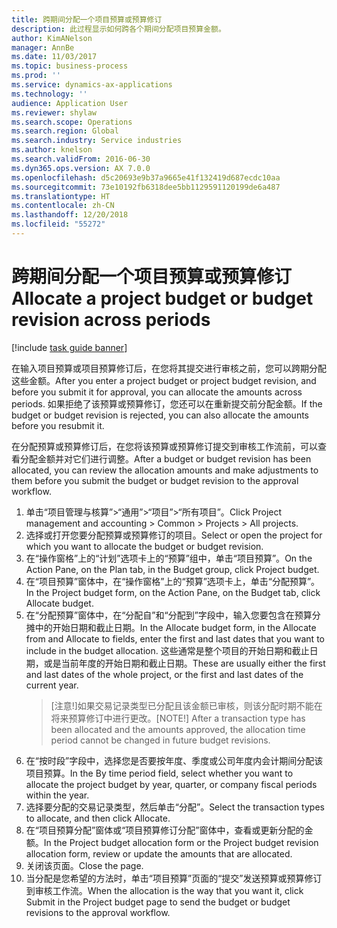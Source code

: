 ```yaml
---
title: 跨期间分配一个项目预算或预算修订
description: 此过程显示如何跨各个期间分配项目预算金额。
author: KimANelson
manager: AnnBe
ms.date: 11/03/2017
ms.topic: business-process
ms.prod: ''
ms.service: dynamics-ax-applications
ms.technology: ''
audience: Application User
ms.reviewer: shylaw
ms.search.scope: Operations
ms.search.region: Global
ms.search.industry: Service industries
ms.author: knelson
ms.search.validFrom: 2016-06-30
ms.dyn365.ops.version: AX 7.0.0
ms.openlocfilehash: d5c20693e9b37a9665e41f132419d687ecdc10aa
ms.sourcegitcommit: 73e10192fb6318dee5bb1129591120199de6a487
ms.translationtype: HT
ms.contentlocale: zh-CN
ms.lasthandoff: 12/20/2018
ms.locfileid: "55272"
---
```

# <a name="allocate-a-project-budget-or-budget-revision-across-periods"></a><span data-ttu-id="0ac87-103">跨期间分配一个项目预算或预算修订</span><span class="sxs-lookup"><span data-stu-id="0ac87-103">Allocate a project budget or budget revision across periods</span></span>

[!include [task guide banner](../../includes/task-guide-banner.md)]

<span data-ttu-id="0ac87-104">在输入项目预算或项目预算修订后，在您将其提交进行审核之前，您可以跨期分配这些金额。</span><span class="sxs-lookup"><span data-stu-id="0ac87-104">After you enter a project budget or project budget revision, and before you submit it for approval, you can allocate the amounts across periods.</span></span> <span data-ttu-id="0ac87-105">如果拒绝了该预算或预算修订，您还可以在重新提交前分配金额。</span><span class="sxs-lookup"><span data-stu-id="0ac87-105">If the budget or budget revision is rejected, you can also allocate the amounts before you resubmit it.</span></span> 

<span data-ttu-id="0ac87-106">在分配预算或预算修订后，在您将该预算或预算修订提交到审核工作流前，可以查看分配金额并对它们进行调整。</span><span class="sxs-lookup"><span data-stu-id="0ac87-106">After a budget or budget revision has been allocated, you can review the allocation amounts and make adjustments to them before you submit the budget or budget revision to the approval workflow.</span></span> 

1. <span data-ttu-id="0ac87-107">单击“项目管理与核算”>“通用”>“项目”>“所有项目”。</span><span class="sxs-lookup"><span data-stu-id="0ac87-107">Click Project management and accounting > Common > Projects > All projects.</span></span> 
2. <span data-ttu-id="0ac87-108">选择或打开您要分配预算或预算修订的项目。</span><span class="sxs-lookup"><span data-stu-id="0ac87-108">Select or open the project for which you want to allocate the budget or budget revision.</span></span> 
3. <span data-ttu-id="0ac87-109">在“操作窗格”上的“计划”选项卡上的“预算”组中，单击“项目预算”。</span><span class="sxs-lookup"><span data-stu-id="0ac87-109">On the Action Pane, on the Plan tab, in the Budget group, click Project budget.</span></span> 
4. <span data-ttu-id="0ac87-110">在“项目预算”窗体中，在“操作窗格”上的“预算”选项卡上，单击“分配预算”。</span><span class="sxs-lookup"><span data-stu-id="0ac87-110">In the Project budget form, on the Action Pane, on the Budget tab, click Allocate budget.</span></span> 
5. <span data-ttu-id="0ac87-111">在“分配预算”窗体中，在“分配自”和“分配到”字段中，输入您要包含在预算分摊中的开始日期和截止日期。</span><span class="sxs-lookup"><span data-stu-id="0ac87-111">In the Allocate budget form, in the Allocate from and Allocate to fields, enter the first and last dates that you want to include in the budget allocation.</span></span> <span data-ttu-id="0ac87-112">这些通常是整个项目的开始日期和截止日期，或是当前年度的开始日期和截止日期。</span><span class="sxs-lookup"><span data-stu-id="0ac87-112">These are usually either the first and last dates of the whole project, or the first and last dates of the current year.</span></span>  
   > <span data-ttu-id="0ac87-113">[注意!]如果交易记录类型已分配且该金额已审核，则该分配时期不能在将来预算修订中进行更改。</span><span class="sxs-lookup"><span data-stu-id="0ac87-113">[NOTE!] After a transaction type has been allocated and the amounts approved, the allocation time period cannot be changed in future budget revisions.</span></span> 
6. <span data-ttu-id="0ac87-114">在“按时段”字段中，选择您是否要按年度、季度或公司年度内会计期间分配该项目预算。</span><span class="sxs-lookup"><span data-stu-id="0ac87-114">In the By time period field, select whether you want to allocate the project budget by year, quarter, or company fiscal periods within the year.</span></span>
7. <span data-ttu-id="0ac87-115">选择要分配的交易记录类型，然后单击“分配”。</span><span class="sxs-lookup"><span data-stu-id="0ac87-115">Select the transaction types to allocate, and then click Allocate.</span></span> 
8. <span data-ttu-id="0ac87-116">在“项目预算分配”窗体或“项目预算修订分配”窗体中，查看或更新分配的金额。</span><span class="sxs-lookup"><span data-stu-id="0ac87-116">In the Project budget allocation form or the Project budget revision allocation form, review or update the amounts that are allocated.</span></span> 
9. <span data-ttu-id="0ac87-117">关闭该页面。</span><span class="sxs-lookup"><span data-stu-id="0ac87-117">Close the page.</span></span>
10. <span data-ttu-id="0ac87-118">当分配是您希望的方法时，单击“项目预算”页面的“提交”发送预算或预算修订到审核工作流。</span><span class="sxs-lookup"><span data-stu-id="0ac87-118">When the allocation is the way that you want it, click Submit in the Project budget page to send the budget or budget revisions to the approval workflow.</span></span>  


